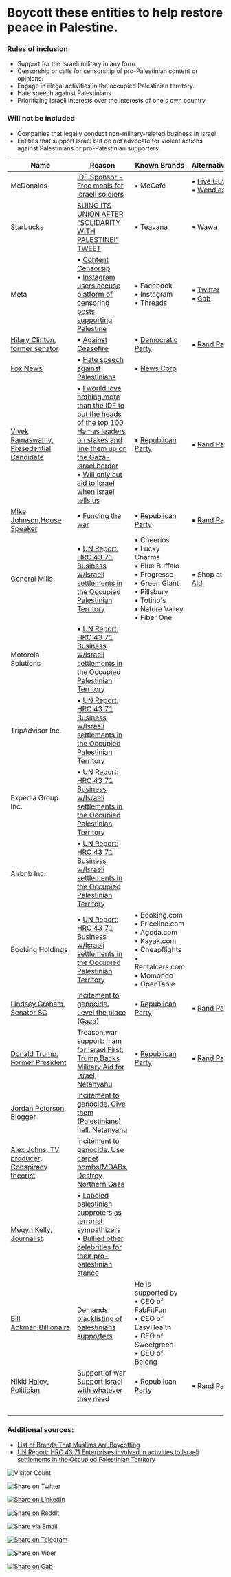 # Boycott these entities to help restore peace in Palestine.

### Rules of inclusion
- Support for the Israeli military in any form.
- Censorship or calls for censorship of pro-Palestinian content or opinions.
- Engage in illegal activities in the occupied Palestinian territory.
- Hate speech against Palestinians
- Prioritizing Israeli interests over the interests of one's own country.

### Will not be included
- Companies that legally conduct non-military-related business in Israel.
- Entities that support Israel but do not advocate for violent actions against Palestinians or pro-Palestinian supporters.
  
| Name | Reason | Known Brands | Alternatives |
|-----------------|-----------------|-----------------|-----------------|
| McDonalds | [IDF Sponsor - Free meals for Israeli soldiers](https://www.freemalaysiatoday.com/category/business/2023/10/18/free-meals-for-israeli-soldiers-divide-mcdonalds-franchises/) | ▪ McCafé  | ▪ [Five Guys](https://www.fiveguys.com/)<br> ▪ [Wendies](https://www.wendys.com/) |
| Starbucks | [SUING ITS UNION AFTER “SOLIDARITY WITH PALESTINE!” TWEET](https://theintercept.com/2023/10/17/starbucks-suing-union-israel-palestine/) | ▪ Teavana | ▪ [Wawa](https://www.wawa.com/) |
| Meta | ▪ [Content Censorsip](https://www.msn.com/en-us/money/news/meta-eradicates-795000-content-pieces-related-to-israel-hamas-war-sees-sevenfold-increase-in-removal-rates/ar-AA1idoxe) <br>▪ [Instagram users accuse platform of censoring posts supporting Palestine](https://www.theguardian.com/technology/2023/oct/18/instagram-palestine-posts-censorship-accusations?ref=upstract.com)| ▪ Facebook<br> ▪ Instagram<br> ▪ Threads | ▪ [Twitter](https://www.twitter.com)<br> ▪ [Gab](https://www.gab.com)|
|[Hilary Clinton, former senator](https://en.wikipedia.org/wiki/Hillary_Clinton)|▪ [Against Ceasefire](https://twitter.com/Ramy_Sawma/status/1718968201432740054) | ▪ [Democratic Party](https://en.wikipedia.org/wiki/Democratic_Party_(United_States))| ▪ [Rand Paul](https://en.wikipedia.org/wiki/Rand_Paul)|
|[Fox News](https://en.wikipedia.org/wiki/Fox_News)| ▪ [Hate speech against Palestinians](https://twitter.com/Neolibtears/status/1716874078588711243)|▪ [News Corp](https://en.wikipedia.org/wiki/News_Corp)| |
| [Vivek Ramaswamy, Presedential Candidate](https://en.wikipedia.org/wiki/Vivek_Ramaswamy) | ▪ [I would love nothing more than the IDF to put the heads of the top 100 Hamas leaders on stakes and line them up on the Gaza- Israel border](https://twitter.com/HananyaNaftali/status/1718511787904278734)<br> ▪ [Will only cut aid to Israel when Israel tells us](https://www.youtube.com/watch?v=43Uy-KjC3oI)| ▪ [Republican Party](https://en.wikipedia.org/wiki/Republican_Party_(United_States)) | ▪ [Rand Paul](https://en.wikipedia.org/wiki/Rand_Paul) |
| [Mike Johnson,House Speaker](https://en.wikipedia.org/wiki/Mike_Johnson_(Louisiana_politician)) | ▪ [Funding the war](https://twitter.com/mtracey/status/1718639998629498929) | ▪ [Republican Party](https://en.wikipedia.org/wiki/Republican_Party_(United_States)) | ▪ [Rand Paul](https://en.wikipedia.org/wiki/Rand_Paul) |
| General Mills | ▪ [UN Report: HRC 43 71 Business w/Israeli settlements in the Occupied Palestinian Territory](https://www.ohchr.org/sites/default/files/HRBodies/HRC/RegularSessions/Session43/Documents/A_HRC_43_71.docx)| ▪ Cheerios<br>▪ Lucky Charms<br>▪ Blue Buffalo<br>▪ Progresso<br>▪ Green Giant<br>▪ Pillsbury<br>▪ Totino's<br>▪ Nature Valley<br>▪ Fiber One<br> | ▪ Shop at [Aldi](https://www.aldi.com/)|
| Motorola Solutions | ▪ [UN Report: HRC 43 71 Business w/Israeli settlements in the Occupied Palestinian Territory](https://www.ohchr.org/sites/default/files/HRBodies/HRC/RegularSessions/Session43/Documents/A_HRC_43_71.docx)| | |
| TripAdvisor Inc. | ▪ [UN Report: HRC 43 71 Business w/Israeli settlements in the Occupied Palestinian Territory](https://www.ohchr.org/sites/default/files/HRBodies/HRC/RegularSessions/Session43/Documents/A_HRC_43_71.docx)| | |
| Expedia Group Inc. | ▪ [UN Report: HRC 43 71 Business w/Israeli settlements in the Occupied Palestinian Territory](https://www.ohchr.org/sites/default/files/HRBodies/HRC/RegularSessions/Session43/Documents/A_HRC_43_71.docx) | | |
| Airbnb Inc. |  ▪ [UN Report: HRC 43 71 Business w/Israeli settlements in the Occupied Palestinian Territory](https://www.ohchr.org/sites/default/files/HRBodies/HRC/RegularSessions/Session43/Documents/A_HRC_43_71.docx)| | | 
| Booking Holdings |  ▪ [UN Report: HRC 43 71 Business w/Israeli settlements in the Occupied Palestinian Territory](https://www.ohchr.org/sites/default/files/HRBodies/HRC/RegularSessions/Session43/Documents/A_HRC_43_71.docx)|  ▪ Booking.com<br>  ▪ Priceline.com<br>  ▪ Agoda.com<br>  ▪ Kayak.com<br>  ▪ Cheapflights<br>  ▪ Rentalcars.com<br>  ▪ Momondo<br> ▪ OpenTable | | 
| [Lindsey Graham, Senator SC](https://en.wikipedia.org/wiki/Lindsey_Graham) | [Incitement to genocide. Level the place (Gaza)](https://www.commondreams.org/news/lindsey-graham) | ▪ [Republican Party](https://en.wikipedia.org/wiki/Republican_Party_(United_States)) | ▪ [Rand Paul](https://en.wikipedia.org/wiki/Rand_Paul)|
| [Donald Trump, Former President](https://en.wikipedia.org/wiki/Donald_Trump) | Treason,war support: ['I am for Israel First: Trump Backs Military Aid for Israel, Netanyahu](https://freebeacon.com/national-security/im-for-israel-first-trump-backs-military-aid-for-israel-netanyahu/) | ▪ [Republican Party](https://en.wikipedia.org/wiki/Republican_Party_(United_States))  | ▪ [Rand Paul](https://en.wikipedia.org/wiki/Rand_Paul) |
| [Jordan Peterson, Blogger](https://en.wikipedia.org/wiki/Jordan_Peterson)| [Incitement to genocide. Give them (Palestinians) hell, Netanyahu](https://www.middleeastmonitor.com/20231010-after-advocating-death-and-destruction-on-gaza-jordan-peterson-proves-he-is-nothing-but-a-spiritual-charlatan/) | | |
| [Alex Johns, TV producer, Conspiracy theorist](https://en.wikipedia.org/wiki/Alex_Johns)| [Incitement to genocide. Use carpet bombs/MOABs, Destroy Northern Gaza](https://www.youtube.com/watch?v=DATY7s43U-k)| | |
|[Megyn Kelly, Journalist](https://en.wikipedia.org/wiki/Megyn_Kelly) |  ▪ [Labeled palestinian supproters as terrorist sympathizers](https://twitter.com/megynkelly/status/1715709009431273964)<br>  ▪ [Bullied other celebrities for their pro-palestinian stance](https://twitter.com/megynkelly/status/1714091715861131582) | | |
|[Bill Ackman,Billionaire](https://en.wikipedia.org/wiki/Bill_Ackman) | [Demands blacklisting of palestinians supporters](https://www.moneycontrol.com/news/trends/these-ceos-want-to-blacklist-harvard-students-who-signed-anti-israel-letter-never-hire-them-11519021.html) | He is supported by<br> ▪ CEO of FabFitFun<br> ▪ CEO of EasyHealth<br> ▪ CEO of Sweetgreen<br> ▪ CEO of Belong<br> | |
|[Nikki Haley, Politician](https://en.wikipedia.org/wiki/Nikki_Haley) | Support of war [Support Israel with whatever they need](https://iowacapitaldispatch.com/2023/10/20/nikki-haley-says-she-would-support-israel-strengthen-u-s-military-as-president/) | ▪ [Republican Party](https://en.wikipedia.org/wiki/Republican_Party_(United_States)) | ▪ [Rand Paul](https://en.wikipedia.org/wiki/Rand_Paul) |
| | | | |
| | | | |
| | | | |
| | | | |

### Additional sources:
- [List of Brands That Muslims Are Boycotting](https://theislamicinformation.com/news/list-of-brands-supporting-israel/)
- [UN Report: HRC 43 71 Enterprises involved in activities to Israeli settlements in the Occupied Palestinian Territory](https://www.ohchr.org/sites/default/files/HRBodies/HRC/RegularSessions/Session43/Documents/A_HRC_43_71.docx)
  
![Visitor Count](https://visitor-badge.laobi.icu/badge?page_id=boycott4.boycott)

[![Share on Twitter](https://img.shields.io/twitter/url?url=https%3A%2F%2Fboycott4.github.io%2Fboycott%2F&label=Share%20on%20Twitter)](https://twitter.com/intent/tweet?text=Please%20boycott&url=https%3A%2F%2Fboycott4.github.io%2Fboycott%2F)

[![Share on LinkedIn](https://img.shields.io/badge/Share-LinkedIn-blue)](https://www.linkedin.com/shareArticle?url=https%3A%2F%2Fboycott4.github.io%2Fboycott%2F&title=Please%20boycott)

[![Share on Reddit](https://img.shields.io/badge/Share-Reddit-orange)](https://www.reddit.com/submit?url=https%3A%2F%2Fboycott4.github.io%2Fboycott%2F&title=Please%20boycott)

[![Share via Email](https://img.shields.io/badge/Share-Email-brightgreen)](mailto:?subject=Please%20boycott&body=I%20thought%20you%20might%20find%20this%20interesting:%20https%3A%2F%2Fboycott4.github.io%2Fboycott%2F)

[![Share on Telegram](https://img.shields.io/badge/Share-Telegram-blue)](https://t.me/share/url?url=https%3A%2F%2Fboycott4.github.io%2Fboycott%2F&text=Please%20boycott)

[![Share on Viber](https://img.shields.io/badge/Share-Viber-purple)](viber://forward?text=Please%20boycott%20https%3A%2F%2Fboycott4.github.io%2Fboycott%2F)

[![Share on Gab](https://img.shields.io/badge/Share-Gab-blue)](https://gab.com/share?url=https%3A%2F%2Fboycott4.github.io%2Fboycott%2F)
